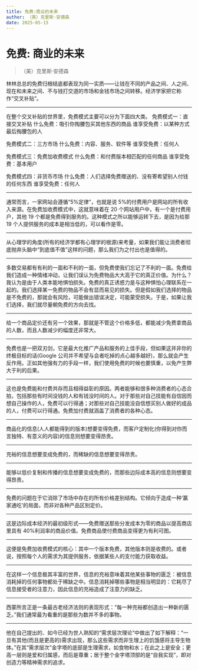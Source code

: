 ```yaml
---
title: 免费:商业的未来
author: （美）克里斯·安德森
date: 2025-05-15
---
```


# 免费: 商业的未来

> （美）克里斯·安德森

林林总总的免费归根结底都表现为同一实质——让钱在不同的产品之间、人之间、现在和未来之间、不与钱打交道的市场和金钱市场之间转移。经济学家把它称作“交叉补贴”。

---

在整个交叉补贴的世界里，免费模式主要可以分为下面四大类。
免费模式一：直接交叉补贴
什么免费：吸引你掏腰包买其他东西的商品
谁享受免费：以某种方式最后掏腰包的人

免费模式二：三方市场
什么免费：内容、服务、软件等
谁享受免费：任何人

免费模式三：免费加收费模式
什么免费：和付费版本相匹配的任何商品
谁享受免费：基本用户

免费模式四：非货币市场
什么免费：人们选择免费赠送的、没有寄希望别人付钱的任何东西
谁享受免费：任何人

---

通常而言，一家网站会遵循“5%定律”，也就是说 5%的付费用户是网站的所有收入来源。在免费加收费模式中，这就意味着在 20 个网站用户中，有一个是付费用户，其他 19 个都是免费得到服务的。这种模式之所以能够运转下去，是因为给那 19 个人提供服务的成本是相当低的，可以看作是零。

---

从心理学的角度(所有的经济学都有心理学的根源)来考量，如果我们能让消费者彻底抛弃头脑中“到底值不值”这样的问题，那么我们为之付出也是值得的。

---

多数交易都有有利的一面和不利的一面，但免费使我们忘记了不利的一面。免费给我们造成一种情绪冲动，让我们误认为免费物品大大高于它的真正价值。为什么？我认为是由于人类本能地惧怕损失。免费的真正诱惑力是与这种惧怕心理联系在一起的。我们选择某一免费的物品不会有显而易见的损失。但是假如我们选择的物品是不免费的，那就会有风险，可能做出错误决定，可能蒙受损失。于是，如果让我们选择，我们就尽量朝免费的方向去找。

---

给一个商品定价还有另一个效果，那就是不管这个价格多低，都能减少免费拿商品的人数，而且人数减少的幅度还非常大。

---

免费也是一把双刃剑，它是最大化推广产品和服务的上佳手段，但如果这并非你的终极目标的话(Google 公司并不希望与会者吃掉的点心越多越好)，那么就会产生反作用。正如其他强有力的手段一样，我们使用免费的时候也要慎重，以免产生弊大于利的后果。

---

这也是免费能和付费共存而且相得益彰的原因。两者能够和很多种消费者的心态合拍，包括那些有时间没钱的人和有钱没时间的人。对于那些对自己技能有自信因而想自己操作的人，免费可以行得通；对那些对自己技能没自信想买别人做好的成品的人，付费可以行得通。免费加付费就涵盖了消费者的各种心态。

---

商品化的信息(人人都能得到的版本)想要变得免费，而客户定制化(你得到对你而言独特、有意义的内容)的信息则想要变得昂贵。

---

充裕的信息想要变成免费的，而稀缺的信息想要变得昂贵。

---

能够以低价复制和传播的信息想要变成免费的，而那些边际成本高的信息则想要变得昂贵。

---

免费的问题在于它消除了市场中存在的所有价格差别结构。它倾向于造成一种‘赢家通吃’的局面，而非对各种产品区别定价。

---

这是边际成本经济的最初级形式——免费赠送那些分发成本为零的商品以提高商店里具有 40%利润率的商品价值。免费商品使付费商品变得更为有利可图。

---

这便是免费加收费模式的核心：其中一个版本免费，其他版本则是收费的。或者说，按照每个人的需求为其提供服务，依据某些人的支付能力获取收益。

---

在这样一个信息极其丰富的世界，信息的充裕意味着其他某些事物的匮乏：被信息消耗掉的任何事物都处于稀缺之中。信息消耗掉哪些事物是相当明显的：它耗尽了信息接受者的注意力，因此信息的充裕造成了注意力的缺乏。

---

西蒙所言正是一条最古老经济法则的表现形式：“每一种充裕都创造出一种新的匮乏。”我们通常最为看重的是那些为数并不多的事物。

---

他在自己提出的、如今已经为世人熟知的“需求层次理论”中做出了如下解释：“一旦有其他(而且是更高的)需求出现，那么这些需求而非生理上的饥饿感将主导生物体。”在其“需求层次”金字塔的底部是生理需求，如食物和水；在此之上是安全；更高一层则是爱和归属感，而后是尊重；居于整个金字塔顶部的是“自我实现”，即对创造力等精神需求的追求。
